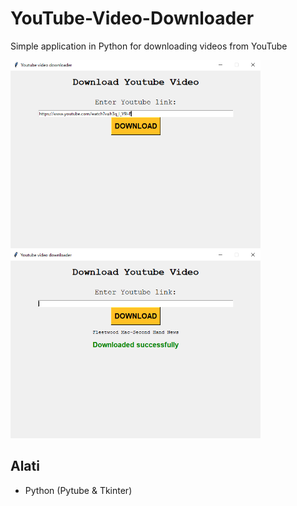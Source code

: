 # YouTube-Video-Downloader
Simple application in Python for downloading videos from YouTube

<p float="left">
<img src="img/yt0.png" width="400">
<img src="img/yt1.png" width="400"

</p>

## Alati
- Python (Pytube & Tkinter)

